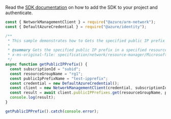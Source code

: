 Read the [SDK documentation](https://github.com/Azure/azure-sdk-for-js/blob/%40azure%2Farm-network_28.0.0/sdk/network/arm-network/README.md) on how to add the SDK to your project and authenticate.

```javascript
const { NetworkManagementClient } = require("@azure/arm-network");
const { DefaultAzureCredential } = require("@azure/identity");

/**
 * This sample demonstrates how to Gets the specified public IP prefix in a specified resource group.
 *
 * @summary Gets the specified public IP prefix in a specified resource group.
 * x-ms-original-file: specification/network/resource-manager/Microsoft.Network/stable/2021-08-01/examples/PublicIpPrefixGet.json
 */
async function getPublicIPPrefix() {
  const subscriptionId = "subid";
  const resourceGroupName = "rg1";
  const publicIpPrefixName = "test-ipprefix";
  const credential = new DefaultAzureCredential();
  const client = new NetworkManagementClient(credential, subscriptionId);
  const result = await client.publicIPPrefixes.get(resourceGroupName, publicIpPrefixName);
  console.log(result);
}

getPublicIPPrefix().catch(console.error);
```

